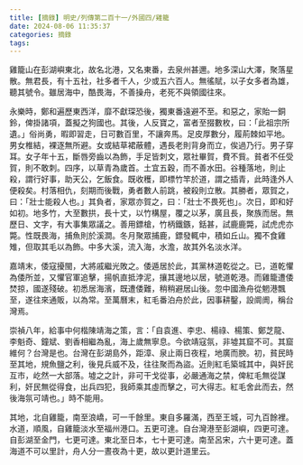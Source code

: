 ```yaml
---
title: [摘錄] 明史/列傳第二百十一/外國四/雞籠
date: 2024-08-06 11:35:37
categories: 摘錄
tags:
---
```


雞籠山在彭湖嶼東北，故名北港，又名東番，去泉州甚邇。地多深山大澤，聚落星散。無君長，有十五社，社多者千人，少或五六百人。無徭賦，以子女多者為雄，聽其號令。雖居海中，酷畏海，不善操舟，老死不與領國往來。

永樂時，鄭和遍歷東西洋，靡不獻琛恐後，獨東番遠避不至。和惡之，家貽一銅鈴，俾掛諸項，蓋擬之狗國也。其後，人反寶之，富者至掇數枚，曰：「此祖宗所遺。」俗尚勇，暇即習走，日可數百里，不讓奔馬。足皮厚數分，履荊棘如平地。男女椎結，裸逐無所避。女或結草裙蔽體，遇長老則背身而立，俟過乃行。男子穿耳。女子年十五，斷唇旁齒以為飾，手足皆刺文，眾社畢賀，費不貲。貧者不任受賀，則不敢刺。四序，以草青為歲首。土宜五穀，而不善水田。谷種落地，則止殺，謂行好事，助天公，乞飯食。既收穫，即標竹竿於道，謂之插青，此時逢外人便殺矣。村落相仇，刻期而後戰，勇者數人前跳，被殺則立散。其勝者，眾賀之，曰：「壯士能殺人也。」其負者，家眾亦賀之，曰：「壯士不畏死也」。次日，即和好如初。地多竹，大至數拱，長十丈，以竹構屋，覆之以茅，廣且長，聚族而居。無歷日、文字，有大事集眾議之。善用鏢槍，竹柄鐵鏃，銛甚，試鹿鹿斃，試虎虎亦斃。性既畏海，捕魚則於溪澗。冬月聚眾捕鹿，鏢發輒中，積如丘山。獨不食雞雉，但取其毛以為飾。中多大溪，流入海，水澹，故其外名淡水洋。

嘉靖末，倭寇擾閩，大將戚繼光敗之。倭遁居於此，其黨林道乾從之。已，道乾懼為倭所並，又懼官軍追擊，揚帆直抵浡泥，攘其邊地以居，號道乾港。而雞籠遭倭焚掠，國遂殘破。初悉居海濱，既遭倭難，稍稍避居山後。忽中國漁舟從魍港飄至，遂往來通販，以為常。至萬曆末，紅毛番泊舟於此，因事耕鑿，設阛阓，稱台灣焉。

崇禎八年，給事中何楷陳靖海之策，言：「自袁進、李忠、楊祿、楊策、鄭芝龍、李魁奇、鐘斌、劉香相繼為亂，海上歲無寧息。今欲靖寇氛，非墟其窟不可。其窟維何？台灣是也。台灣在彭湖島外，距漳、泉止兩日夜程，地廣而腴。初，貧民時至其地，規魚鹽之利，後見兵威不及，往往聚而為盜。近則紅毛築城其中，與奸民互市，屹然一大部落。墟之之計，非可干戈從事，必嚴通海之禁，俾紅毛無從謀利，奸民無從得食，出兵四犯，我師乘其虛而擊之，可大得志。紅毛舍此而去，然後海氛可靖也。」時不能用。

其地，北自雞籠，南至浪嶠，可一千餘里。東自多羅滿，西至王城，可九百餘裡。水道，順風，自雞籠淡水至福州港口。五更可達。自台灣港至彭湖嶼，四更可達。自彭湖至金門，七更可達。東北至日本，七十更可達。南至呂宋，六十更可達。蓋海道不可以里計，舟人分一晝夜為十更，故以更計道里云。
